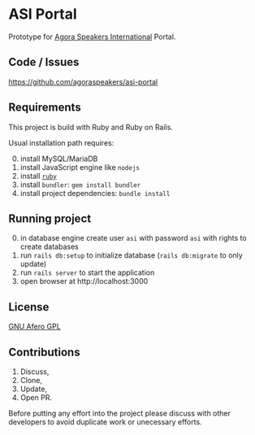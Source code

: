 # ASI Portal

Prototype for [Agora Speakers International](www.agoraspeakers.org)
Portal.

## Code / Issues

https://github.com/agoraspeakers/asi-portal

## Requirements

This project is build with Ruby and Ruby on Rails.

Usual installation path requires:

0. install MySQL/MariaDB
0. install JavaScript engine like `nodejs`
1. install [`ruby`](ruby-lang.org)
2. install `bundler`: `gem install bundler`
3. install project dependencies: `bundle install`

## Running project

0. in database engine create user `asi` with password `asi` with rights
   to create databases
1. run `rails db:setup` to initialize database (`rails db:migrate` to only update)
2. run `rails server` to start the application
3. open browser at http://localhost:3000

## License

[GNU Afero GPL](https://www.gnu.org/licenses/agpl-3.0.html)

## Contributions

1. Discuss,
2. Clone,
3. Update,
4. Open PR.

Before putting any effort into the project please discuss with other
developers to avoid duplicate work or unecessary efforts.
